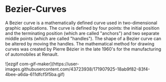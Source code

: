 # Bezier-Curves
A Bezier curve is a mathematically defined curve used in two-dimensional graphic applications. The curve is defined by four points: the initial position and the terminating position (which are called "anchors") and two separate middle points (which are called "handles"). The shape of a Bezier curve can be altered by moving the handles. The mathematical method for drawing curves was created by Pierre Bézier in the late 1960's for the manufacturing of automobiles at Renault.



<p align = "left">
![ezgif com-gif-maker](https://user-images.githubusercontent.com/43723938/171907925-18ab9f82-83f4-4bee-a6da-611dfcf5f5ba.gif)
</p>
